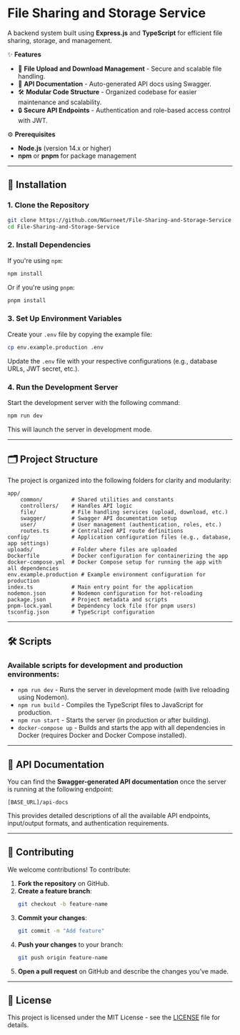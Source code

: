 
# File Sharing and Storage Service

A backend system built using **Express.js** and **TypeScript** for efficient file sharing, storage, and management.

✨ **Features**
- 📂 **File Upload and Download Management** - Secure and scalable file handling.
- 📜 **API Documentation** - Auto-generated API docs using Swagger.
- 🛠️ **Modular Code Structure** - Organized codebase for easier maintenance and scalability.
- 🔒 **Secure API Endpoints** - Authentication and role-based access control with JWT.

⚙️ **Prerequisites**
- **Node.js** (version 14.x or higher)
- **npm** or **pnpm** for package management

---

## 🚀 Installation

### 1. Clone the Repository

```bash
git clone https://github.com/NGurneet/File-Sharing-and-Storage-Service.git  
cd File-Sharing-and-Storage-Service
```

### 2. Install Dependencies

If you're using `npm`:

```bash
npm install
```

Or if you're using `pnpm`:

```bash
pnpm install
```

### 3. Set Up Environment Variables

Create your `.env` file by copying the example file:

```bash
cp env.example.production .env
```

Update the `.env` file with your respective configurations (e.g., database URLs, JWT secret, etc.).

### 4. Run the Development Server

Start the development server with the following command:

```bash
npm run dev  
```

This will launch the server in development mode.

---

## 🗂️ Project Structure

The project is organized into the following folders for clarity and modularity:

```
app/
    common/         # Shared utilities and constants
    controllers/    # Handles API logic
    file/           # File handling services (upload, download, etc.)
    swagger/        # Swagger API documentation setup
    user/           # User management (authentication, roles, etc.)
    routes.ts       # Centralized API route definitions
config/             # Application configuration files (e.g., database, app settings)
uploads/            # Folder where files are uploaded
Dockerfile          # Docker configuration for containerizing the app
docker-compose.yml  # Docker Compose setup for running the app with all dependencies
env.example.production # Example environment configuration for production
index.ts            # Main entry point for the application
nodemon.json        # Nodemon configuration for hot-reloading
package.json        # Project metadata and scripts
pnpm-lock.yaml      # Dependency lock file (for pnpm users)
tsconfig.json       # TypeScript configuration
```

---

## 🛠️ Scripts

### Available scripts for development and production environments:

- `npm run dev` - Runs the server in development mode (with live reloading using Nodemon).
- `npm run build` - Compiles the TypeScript files to JavaScript for production.
- `npm run start` - Starts the server (in production or after building).
- `docker-compose up` - Builds and starts the app with all dependencies in Docker (requires Docker and Docker Compose installed).

---

## 📖 API Documentation

You can find the **Swagger-generated API documentation** once the server is running at the following endpoint:

```
[BASE_URL]/api-docs
```

This provides detailed descriptions of all the available API endpoints, input/output formats, and authentication requirements.

---

## 🤝 Contributing

We welcome contributions! To contribute:

1. **Fork the repository** on GitHub.
2. **Create a feature branch**:
   ```bash
   git checkout -b feature-name
   ```
3. **Commit your changes**:
   ```bash
   git commit -m "Add feature"
   ```
4. **Push your changes** to your branch:
   ```bash
   git push origin feature-name
   ```
5. **Open a pull request** on GitHub and describe the changes you’ve made.

---

## 📄 License

This project is licensed under the MIT License - see the [LICENSE](LICENSE) file for details.
